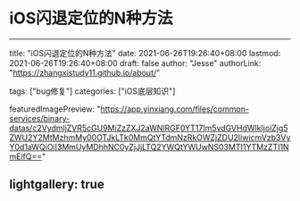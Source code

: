 # iOS闪退定位的N种方法

---
title: "iOS闪退定位的N种方法"
date: 2021-06-26T19:26:40+08:00
lastmod: 2021-06-26T19:26:40+08:00
draft: false
author: "Jesse"
authorLink: "https://zhangxistudy11.github.io/about/"


tags: ["bug修复"]
categories: ["iOS底层知识"]

featuredImagePreview: "https://app.yinxiang.com/files/common-services/binary-datas/c2VydmljZVR5cGU9MiZzZXJ2aWNlRGF0YT17Im5vdGVHdWlkIjoiZjg5ZWU2Y2MtMzhmMy00OTJkLTk0MmQtYTdmNzRkOWZjZDU2IiwicmVzb3VyY0d1aWQiOiI3MmUyMDhhNC0yZjJjLTQ2YWQtYWUwNS03MTI1YTMzZTI1NmEifQ=="


lightgallery: true
---
